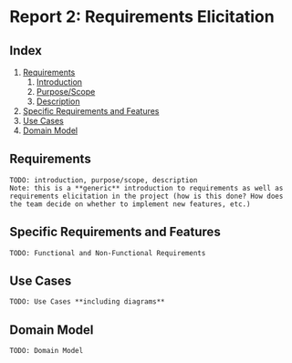 # Report 2: Requirements Elicitation

## Index
1. [Requirements](#requirements)
	1. [Introduction](#introduction) 
	2. [Purpose/Scope](#purpose/scope)
	3. [Description](#description)
2. [Specific Requirements and Features](#specific-requirements)
3. [Use Cases](#use-cases)
4. [Domain Model](#domain-model)

## Requirements <a name="requirements"></a>
	TODO: introduction, purpose/scope, description
	Note: this is a **generic** introduction to requirements as well as requirements elicitation in the project (how is this done? How does the team decide on whether to implement new features, etc.)
## Specific Requirements and Features<a name="specific-requirements"></a>
	TODO: Functional and Non-Functional Requirements
## Use Cases<a name="use-cases"></a>
	TODO: Use Cases **including diagrams**
## Domain Model<a name="domain-model"></a>
	TODO: Domain Model
